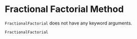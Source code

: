# Fractional Factorial Method

`FractionalFactorial` does not have any keyword arguments.

```@docs
FractionalFactorial
```
